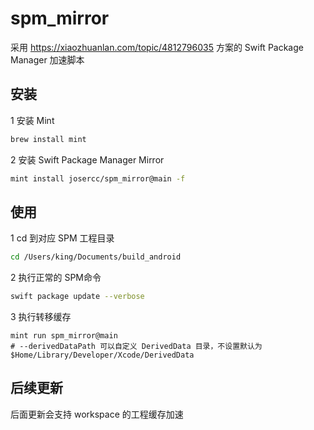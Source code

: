 # spm_mirror

采用 https://xiaozhuanlan.com/topic/4812796035 方案的 Swift Package Manager 加速脚本

## 安装

1 安装 Mint

```bash
brew install mint
```

2 安装 Swift Package Manager Mirror

```bash
mint install josercc/spm_mirror@main -f
```

## 使用

1 cd 到对应 SPM 工程目录

```bash
cd /Users/king/Documents/build_android
```

2 执行正常的 SPM命令

```bash
swift package update --verbose
```

3 执行转移缓存

```
mint run spm_mirror@main
# --derivedDataPath 可以自定义 DerivedData 目录，不设置默认为 $Home/Library/Developer/Xcode/DerivedData
```

## 后续更新

后面更新会支持 workspace 的工程缓存加速
